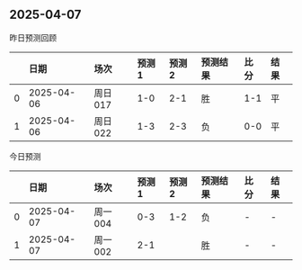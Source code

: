 

 ## 2025-04-07

昨日预测回顾

|    | 日期         | 场次    | 预测1   | 预测2   | 预测结果   | 比分   | 结果   |
|---:|:-----------|:------|:------|:------|:-------|:-----|:-----|
|  0 | 2025-04-06 | 周日017 | 1-0   | 2-1   | 胜      | 1-1  | 平    |
|  1 | 2025-04-06 | 周日022 | 1-3   | 2-3   | 负      | 0-0  | 平    |

今日预测

|    | 日期         | 场次    | 预测1   | 预测2   | 预测结果   | 比分   | 结果   |
|---:|:-----------|:------|:------|:------|:-------|:-----|:-----|
|  0 | 2025-04-07 | 周一004 | 0-3   | 1-2   | 负      | -    | -    |
|  1 | 2025-04-07 | 周一002 | 2-1   |       | 胜      | -    | -    |